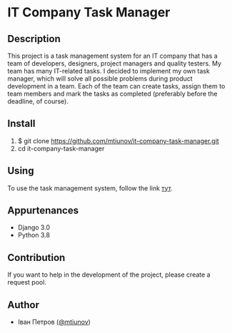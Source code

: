 # IT Company Task Manager

## Description

This project is a task management system for an IT company that has a team of developers, designers, project managers and quality testers. My team has many IT-related tasks. I decided to implement my own task manager, which will solve all possible problems during product development in a team. Each of the team can create tasks, assign them to team members and mark the tasks as completed (preferably before the deadline, of course).

## Install

1. $ git clone https://github.com/mtiunov/it-company-task-manager.git
2. cd it-company-task-manager

## Using

To use the task management system, follow the link [тут](https://github.com/mtiunov/it-company-task-manager.git).

## Appurtenances

- Django 3.0
- Python 3.8

## Contribution

If you want to help in the development of the project, please create a request pool.

## Author

- Іван Петров ([@mtiunov](https://github.com/mtiunov/it-company-task-manager))